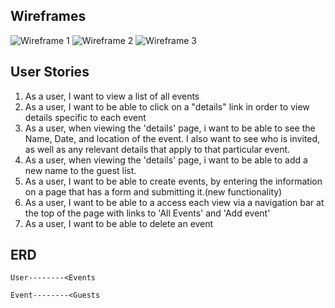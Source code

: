 ## Wireframes

![Wireframe 1](https://i.imgur.com/0P1VEDe.jpg)
![Wireframe 2](https://i.imgur.com/TKNTo63.jpg)
![Wireframe 3](https://i.imgur.com/WUQGfWP.jpg)

## User Stories

1. As a user, I want to view a list of all events
2. As a user, I want to be able to click on a "details" link in order to view details specific to each event
3. As a user, when viewing the 'details' page, i want to be able to see the Name, Date, and location of the event. I also want to see who is invited, as well as any relevant details that apply to that particular event.
4. As a user, when viewing the 'details' page, i want to be able to add a new name to the guest list.
5. As a user, I want to be able to create events, by entering the information on a page that has a form and submitting it.(new functionality)
6. As a user, I want to be able to a access each view via a navigation bar at the top of the page with links to 'All Events' and 'Add event'
7. As a user, I want to be able to delete an event
## ERD

    User--------<Events

    Event--------<Guests

